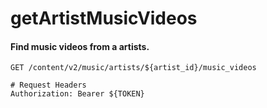 getArtistMusicVideos
===========

#### Find music videos from a artists.

```http
GET /content/v2/music/artists/${artist_id}/music_videos

# Request Headers
Authorization: Bearer ${TOKEN}
```